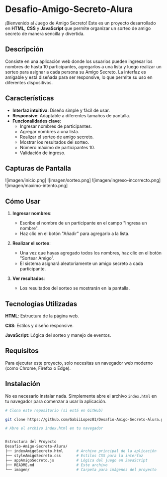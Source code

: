 # Desafio-Amigo-Secreto-Alura

¡Bienvenido al Juego de Amigo Secreto! Este es un proyecto desarrollado en **HTML**, **CSS** y **JavaScript** que permite organizar un sorteo de amigo secreto de manera sencilla y divertida.

## Descripción

Consiste en una aplicación web donde los usuarios pueden ingresar los nombres de hasta 10 participantes, agregarlos a una lista y luego realizar un sorteo para asignar a cada persona su Amigo Secreto. La interfaz es amigable y está diseñada para ser responsive, lo que permite su uso en diferentes dispositivos.

## Características

- **Interfaz intuitiva**: Diseño simple y fácil de usar.
- **Responsive**: Adaptable a diferentes tamaños de pantalla.
- **Funcionalidades clave**:
  - Ingresar nombres de participantes.
  - Agregar nombres a una lista.
  - Realizar el sorteo de amigo secreto.
  - Mostrar los resultados del sorteo.
  - Número máximo de participantes 10.
  - Validación de ingreso.

## Capturas de Pantalla

![imagen/inicio.png]
![imagen/sorteo.png]
![imagen/ingreso-incorrecto.png]
![imagen/maximo-intento.png]


## Cómo Usar

1. **Ingresar nombres**:
   - Escribe el nombre de un participante en el campo "Ingresa un nombre".
   - Haz clic en el botón "Añadir" para agregarlo a la lista.

2. **Realizar el sorteo**:
   - Una vez que hayas agregado todos los nombres, haz clic en el botón "Sortear Amigo".
   - El sistema asignará aleatoriamente un amigo secreto a cada participante.

3. **Ver resultados**:
   - Los resultados del sorteo se mostrarán en la pantalla.
  
## Tecnologías Utilizadas
  **HTML**: Estructura de la página web.
  
  **CSS**: Estilos y diseño responsive.
  
  **JavaScript**: Lógica del sorteo y manejo de eventos. 
  

## Requisitos

Para ejecutar este proyecto, solo necesitas un navegador web moderno (como Chrome, Firefox o Edge).

## Instalación

No es necesario instalar nada. Simplemente abre el archivo `index.html` en tu navegador para comenzar a usar la aplicación.

```bash
# Clona este repositorio (si está en GitHub)

git clone https://github.com/GabiiLopez01/Desafio-Amigo-Secreto-Alura.git

# Abre el archivo index.html en tu navegador


Estructura del Proyecto
Desafio-Amigo-Secreto-Alura/
├── indexAmigoSecreto.html      # Archivo principal de la aplicación
├── styleAmigoSecreto.css       # Estilos CSS para la interfaz
├── appAmigoSecreto.js          # Lógica del juego en JavaScript
├── README.md                   # Este archivo
└── imagen/                     # Carpeta para imágenes del proyecto

